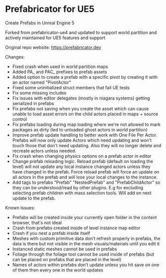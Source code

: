 Prefabricator for UE5
=====================

Create Prefabs in Unreal Engine 5

Forked from prefabricator-ue4 and updated to support world partition and actively maintained for UE5 features and support

Original repo website: https://prefabricator.dev

Changes:
- Fixed crash when used in world partition maps
- Added PA_ and PAC_ prefixes to prefab assets
- Added option to create a prefab with a specific pivot by creating it with an actor named "PivotActor"
- Fixed some uninitialized struct members that fail UE tests
- Fix some missing includes
- Fix issues with editor delegates (mostly in niagara systems) getting serialized in prefabs
- Fix prefabs not saving when you create the asset which can cause unable to load asset errors on the child actors placed in maps + source control
- Fix prefabs loading during map loading where we're not allowed to mark packages as dirty (led to unloaded ghost actors in world partition)
- Improve prefab update handling to better work with One File Per Actor. Prefabs will now only update Actors which need updating and won't touch those that don't need updating. Also they will no longer delete and recreate actors unless needed. 
- Fix crash when changing physics options on a prefab actor in editor
- Change prefab reloading logic. Reload prefab (default on loading the level) will not update any local instance changed actors unless they have changed in the prefab. Force reload prefab will force an update on all actors in the prefab and will lose your local changes to the instance. 
- Add tags to prefabs "Prefab" "NestedPrefab" and "PrefabChildActor" so they can be understood/read by other plugins. E.g for excluding selecting prefab children with mass selection tools. Will add on next update to the prefab. 

Known Issues:
- Prefabs will be created inside your currently open folder in the content browser, that's not ideal
- Crash from prefabs created inside of level instance map editor
- Crash if you nest a prefab inside itself
- Meshes with custom primitive data don’t refresh properly in prefabs, the data is there but not visible in the mesh visuals/materials until you edit it
- Instanced static meshes cannot be used in prefabs
- Foliage through the foliage tool cannot be used inside of prefabs (but can be placed on prefabs that are placed in the level)
- Names of actors within prefabs don’t update unless you hit save on one of them then every one in the world updates



